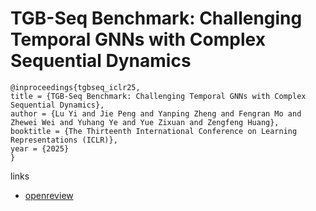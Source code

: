 # TGB-Seq Benchmark: Challenging Temporal GNNs with Complex Sequential Dynamics

```
@inproceedings{tgbseq_iclr25,
title = {TGB-Seq Benchmark: Challenging Temporal GNNs with Complex Sequential Dynamics},
author = {Lu Yi and Jie Peng and Yanping Zheng and Fengran Mo and Zhewei Wei and Yuhang Ye and Yue Zixuan and Zengfeng Huang},
booktitle = {The Thirteenth International Conference on Learning Representations (ICLR)},
year = {2025}
}
```

links
- [openreview](https://openreview.net/forum?id=8e2LirwiJT)
